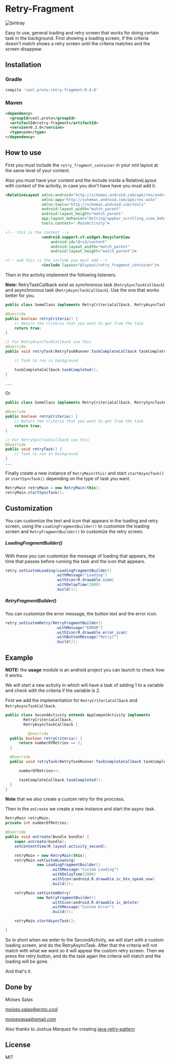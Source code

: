 # Retry-Fragment
![bintray](https://img.shields.io/badge/bintray-0.4.0-brightgreen.svg)

Easy to use, general loading and retry screen that works for doing certain task in the background. First showing a loading screen, if the criteria doesn't match shows a retry screen until the criteria matches and the screen disappear.

## Installation

### Gradle

```groovy
compile 'cool.proto:retry-fragment:0.4.0'
```

### Maven

```xml
<dependency>
  <groupId>cool.proto</groupId>
  <artifactId>retry-fragment</artifactId>
  <version>0.3.0</version>
  <type>pom</type>
</dependency>
```

## How to use

First you must include the `retry_fragment_container` in your xml layout at the same level of your content.

Also you must have your content and the include inside a RelativeLayout with context of the activity, in case you don't have have you must add it.

```xml
<RelativeLayout xmlns:android="http://schemas.android.com/apk/res/android"
                xmlns:app="http://schemas.android.com/apk/res-auto"
                xmlns:tools="http://schemas.android.com/tools"
                android:layout_width="match_parent"
                android:layout_height="match_parent"
                app:layout_behavior="@string/appbar_scrolling_view_behavior"
                tools:context=".MainActivity">

<!-- this is the content -->
                <android.support.v7.widget.RecyclerView
                    android:id="@+id/content"
                    android:layout_width="match_parent"
                    android:layout_height="match_parent"/>

<!-- and this is the include you must add -->
                <include layout="@layout/retry_fragment_container"/>
```

Then in the activity implement the following listeners.

**Note:** RetryTaskCallback exist as synchronous task (`RetrySyncTaskCallback`) and asynchronous task (`RetryAsyncTaskCallback`). Use the one that works better for you.

```java
public class SomeClass implements RetryCriteriaCallback, RetryAsyncTaskCallback {

@Override
public boolean retryCriteria() {
    // Return the criteria that you want to get from the task
    return true;
}

// For RetryAsyncTaskCallback use this
@Override
public void retryTask(RetryTaskRunner.TaskCompleteCallback taskCompleteCallback) {

    // Task to run in background

    taskCompleteCallback.taskCompleted();
}

...
```
Or
```java
public class SomeClass implements RetryCriteriaCallback, RetrySyncTaskCallback {

@Override
public boolean retryCriteria() {
    // Return the criteria that you want to get from the task
    return true;
}

// For RetrySyncTaskCallback use this
@Override
public void retryTask() {
    // Task to run in background
}
...
```

Finally create a new instance of `RetryMain(this)` and start `startAsyncTask()` or `startSyncTask()` depending on the type of task you want.

```java
RetryMain retryMain = new RetryMain(this);
retryMain.startSyncTask();
```

## Customization

You can customize the text and icon that appears in the loading and retry screen, using the `LoadingFragmentBuilder()` to customize the loading screen and `RetryFragmentBuilder()` to customize the retry screen.

##### LoadingFragmentBuilder()

With these you can customize the message of loading that appears, the time that passes before running the task and the icon that appears.

```java
retry.setCustomLoading(LoadingFragmentBuilder()
                      .withMessage("Loading")
                      .withIcon(R.drawable.icon)  
                      .withDelayTime(3000)
                      .build());
```

##### RetryFragmentBuilder()

You can customize the error message, the button text and the error icon.

```java
retry.setCustomRetry(RetryFragmentBuilder()
                      .withMessage("ERROR")
                      .withIcon(R.drawable.error_icon)
                      .withButtonMessage("Retry?")
                      .build());
```

## Example

**NOTE:** the **usage** module is an android project you can launch to check how it works.

We will start a new activity in which will have a task of adding 1 to a variable and check with the criteria if the variable is 2.

First we add the implementation for `RetryCriteriaCallback` and `RetryAsyncTaskCallback`.

```java
public class SecondActivity extends AppCompatActivity implements
        RetryCriteriaCallback,
        RetryAsyncTaskCallback {

          @Override
  public boolean retryCriteria() {
      return numberOfRetries == 2;
  }

  @Override
  public void retryTask(RetryTaskRunner.TaskCompleteCallback taskCompleteCallback) {

      numberOfRetries++;

      taskCompleteCallback.taskCompleted();
  }
}
```
**Note** that we also create a custom retry for the proccess.

Then in the `onCreate` we create a new instance and start the async task.

```java
RetryMain retryMain;
private int numberOfRetries;

@Override
public void onCreate(Bundle bundle) {
    super.onCreate(bundle);
    setContentView(R.layout.activity_second);

    retryMain = new RetryMain(this);
    retryMain.setCustomLoading(
              new LoadingFragmentBuilder()
                    .withMessage("Custom Loading")
                    .withDelayTime(2000)
                    .withIcon(android.R.drawable.ic_btn_speak_now)
                    .build());

    retryMain.setCustomRetry(
              new RetryFragmentBuilder()
                    .withIcon(android.R.drawable.ic_delete)
                    .withMessage("Custom Error")
                    .build());

    retryMain.startAsyncTask();

}
```

So in short when we enter to the SecondActivity, we will start with a custom loading screen, and do the RetryAsyncTask. After that the criteria will not match with what we want so it will appear the custom retry screen. Then we press the retry button, and do the task again the criteria will match and the loading will be gone.

And that's it.

## Done by

Moises Salas

moises.salas@proto.cool

moisesgsaa@gmail.com

Also thanks to Joshua Marquez for creating [java-retry-pattern](https://github.com/protocoolmx/java-retry-pattern)

## License

MIT
